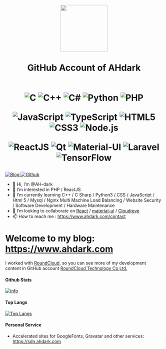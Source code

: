 <h1 align="center">
  <br>
  <a href="https://www.ahdark.com/" alt="logo" ><img src="https://cdn.jsdelivr.net/gh/AH-dark/AH-dark/Logo_AHdark-200-1000x1000px.png" width="150"/></a>
  <br><br>
  GitHub Account of AHdark
  <br><br>
  
  ![C](https://img.shields.io/badge/C-blue?style=for-the-badge&logoColor=FFFFFF&logo=c&color=black)
  ![C++](https://img.shields.io/badge/C++-blue?style=for-the-badge&logoColor=FFFFFF&logo=cplusplus&color=00599C)
  ![C#](https://img.shields.io/badge/C%23-blue?style=for-the-badge&logoColor=FFFFFF&logo=csharp&color=239120)
  ![Python](https://img.shields.io/badge/Python-blue?style=for-the-badge&logoColor=FFFFFF&logo=python&color=3776AB)
  ![PHP](https://img.shields.io/badge/PHP-blue?style=for-the-badge&logoColor=FFFFFF&logo=php&color=777BB4)
  
  ![JavaScript](https://img.shields.io/badge/JavaScript-blue?style=for-the-badge&logoColor=FFFFFF&logo=javascript&color=F7DF1E)
  ![TypeScript](https://img.shields.io/badge/TypeScript-blue?style=for-the-badge&logoColor=FFFFFF&logo=typescript&color=3178C6)
  ![HTML5](https://img.shields.io/badge/HTML5-blue?style=for-the-badge&logoColor=FFFFFF&logo=html5&color=E34F26)
  ![CSS3](https://img.shields.io/badge/CSS3-blue?style=for-the-badge&logoColor=FFFFFF&logo=css3&color=1572B6)
  ![Node.js](https://img.shields.io/badge/Node-blue?style=for-the-badge&logoColor=FFFFFF&logo=nodedotjs&color=339933)
  
  
  ![ReactJS](https://img.shields.io/badge/React.js-blue?style=for-the-badge&logoColor=FFFFFF&logo=react&color=61DAFB)
  ![Qt](https://img.shields.io/badge/Qt-blue?style=for-the-badge&logoColor=FFFFFF&logo=qt&color=41CD52)
  ![Material-UI](https://img.shields.io/badge/MaterialUI-blue?style=for-the-badge&logoColor=FFFFFF&logo=materialui&color=0081CB)
  ![Laravel](https://img.shields.io/badge/Laravel-blue?style=for-the-badge&logoColor=FFFFFF&logo=laravel&color=FF2D20)
  ![TensorFlow](https://img.shields.io/badge/TensorFlow-blue?style=for-the-badge&logoColor=FFFFFF&logo=tensorflow&color=FF6F00)
  
</h1>

<p>
  <a href="https://www.ahdark.com" target="_blank">
    <img alt="Blog" src="https://img.shields.io/badge/Blog-%231D7EA7.svg?&style=for-the-badge&logo=wordpress&logoColor=white" />
  </a> 
  <a href="https://github.com/AH-dark" target="_blank">
    <img alt="Github" src="https://img.shields.io/badge/GitHub-%2312100E.svg?&style=for-the-badge&logo=Github&logoColor=white" />
  </a> 
</p>

- 👋 Hi, I’m @AH-dark
- 👀 I’m interested in PHP / ReactJS
- 🌱 I’m currently learning C++ / C Sharp / Python3 / CSS / JavaScript / Html 5 / Mysql / Nginx Multi Machine Load Balancing / Website Security / Software Development / Hardware Maintenance
- 💞️ I’m looking to collaborate on [React](https://github.com/facebook/react) / [material-ui](https://github.com/mui-org/material-ui) / [Cloudreve](https://github.com/cloudreve/Cloudreve)
- 📫 How to reach me : <https://www.ahdark.com/contact>


# Welcome to my blog: <https://www.ahdark.com>

I worked with [RoundCloud](https://www.roundcloud.cn), so you can see more of my development content in GitHub account [RoundCloud Technology Co,Ltd.](https://github.com/Roundcloud-CN)

#### Github Stats
[![info](https://github-readme-stats.vercel.app/api?username=ah-dark&count_private=true&show_icons=true&line_height=20)](https://github.com/anuraghazra/github-readme-stats)

#### Top Langs
[![Top Langs](https://github-readme-stats.vercel.app/api/top-langs/?username=ah-dark&layout=compact&langs_count=6&card_width=445)](https://github.com/anuraghazra/github-readme-stats)

#### Personal Service

- Accelerated sites for GoogleFonts, Gravatar and other services: <https://sdn.ahdark.com>
